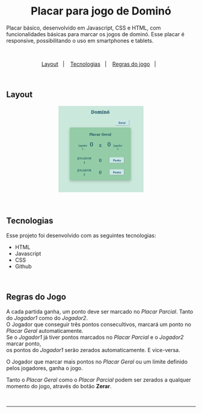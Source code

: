 <h1 align="center">Placar para jogo de Dominó</h1>

Placar básico, desenvolvido em Javascript, CSS e HTML, com funcionalidades básicas para marcar os jogos de dominó.
Esse placar é responsive, possibilitando o uso em smartphones e tablets.

<br>

<p align="center">
  <a href="#-layout">Layout</a>&nbsp;&nbsp;&nbsp;|&nbsp;&nbsp;&nbsp;
  <a href="#-tecnologias">Tecnologias</a>&nbsp;&nbsp;&nbsp;|&nbsp;&nbsp;&nbsp;
  <a href="#-tecnologias">Regras do jogo</a>&nbsp;&nbsp;&nbsp;|&nbsp;&nbsp;&nbsp;
</p>

<br>

## Layout

<p align="center">
  <img alt="Placar Dominó" src="captura-placar.png" width="45%" height="45%">
</p>

<br>

## Tecnologias

Esse projeto foi desenvolvido com as seguintes tecnologias:

- HTML
- Javascript
- CSS
- Github

<br>

## Regras do Jogo

A cada partida ganha, um ponto deve ser marcado no *Placar Parcial*. Tanto do *Jogador1* como do *Jogador2*.<br>
O Jogador que conseguir três pontos consecultivos, marcará um ponto no *Placar Geral* automaticamente.<br>
Se o *Jogador1* já tiver pontos marcados no *Placar Parcial* e o *Jogador2* marcar ponto,<br>
os pontos do *Jogador1* serão zerados automaticamente. E vice-versa.

O Jogador que marcar mais pontos no *Placar Geral* ou um limite definido pelos jogadores, ganha o jogo.

Tanto o *Placar Geral* como o *Placar Parcial* podem ser zerados a qualquer momento do jogo, através do botão **Zerar**.

<br>

***
